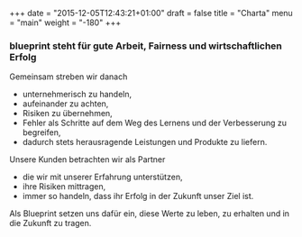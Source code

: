 +++
date = "2015-12-05T12:43:21+01:00"
draft = false
title = "Charta"
menu = "main"
weight = "-180"
+++

### blueprint steht für gute Arbeit, Fairness und wirtschaftlichen Erfolg

Gemeinsam streben wir danach

* unternehmerisch zu handeln,
* aufeinander zu achten,
* Risiken zu übernehmen,
* Fehler als Schritte auf dem Weg des Lernens und der Verbesserung zu begreifen,
* dadurch stets herausragende Leistungen und Produkte zu liefern.

Unsere Kunden betrachten wir als Partner

* die wir mit unserer Erfahrung unterstützen,
* ihre Risiken mittragen,
* immer so handeln, dass ihr Erfolg in der Zukunft unser Ziel ist.

Als Blueprint setzen uns dafür ein,
diese Werte zu leben, zu erhalten und in die Zukunft zu tragen.
